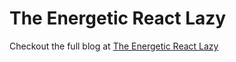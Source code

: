 # The Energetic React Lazy

Checkout the full blog at [The Energetic React Lazy](https://www.maddhruv.dev/blog/The-Energetic-React-Lazy?ref=github-example)
